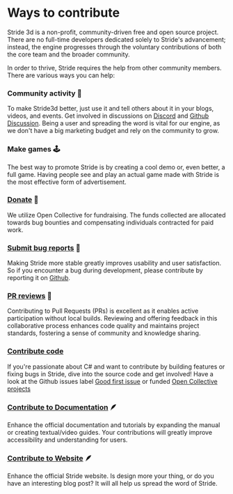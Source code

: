 ﻿# Ways to contribute
Stride 3d is a non-profit, community-driven free and open source project.
There are no full-time developers dedicated solely to Stride's advancement; instead, the engine progresses through the voluntary contributions of both the core team and the broader community.

In order to thrive, Stride requires the help from other community members. There are various ways you can help:

### Community activity 🤝
To make Stride3d better, just use it and tell others about it in your blogs, videos, and events. Get involved in discussions on [Discord](https://discord.gg/f6aerfE) and [Github Discussion](https://github.com/stride3d/stride/discussions). Being a user and spreading the word is vital for our engine, as we don't have a big marketing budget and rely on the community to grow.


### Make games 🕹️
The best way to promote Stride is by creating a cool demo or, even better, a full game. Having people see and play an actual game made with Stride is the most effective form of advertisement.


### [Donate](open-collective.md) 💸
We utilize Open Collective for fundraising. The funds collected are allocated towards bug bounties and compensating individuals contracted for paid work.


### [Submit bug reports](https://github.com/stride3d/stride/issues) 🐛
Making Stride more stable greatly improves usability and user satisfaction. So if you encounter a bug during development, please contribute by reporting it on [Github](https://github.com/stride3d/stride/issues).


### [PR reviews](https://github.com/stride3d/stride/pulls) 🔭
Contributing to Pull Requests (PRs) is excellent as it enables active participation without local builds. Reviewing and offering feedback in this collaborative process enhances code quality and maintains project standards, fostering a sense of community and knowledge sharing.


### [Contribute code](engine/contribute-engine.md) 
If you're passionate about C# and want to contribute by building features or fixing bugs in Stride, dive into the source code and get involved!
Have a look at the Github issues label [Good first issue](https://github.com/stride3d/stride/labels/good%20first%20issue) or funded [Open Collective projects](https://opencollective.com/stride3d/projects)

### [Contribute to Documentation](documentation/index.md) 🪶
Enhance the official documentation and tutorials by expanding the manual or creating textual/video guides. Your contributions will greatly improve accessibility and understanding for users.

### [Contribute to Website](website/index.md) 🪶
Enhance the official Stride website. Is design more your thing, or do you have an interesting blog post? It will all help us spread the word of Stride.